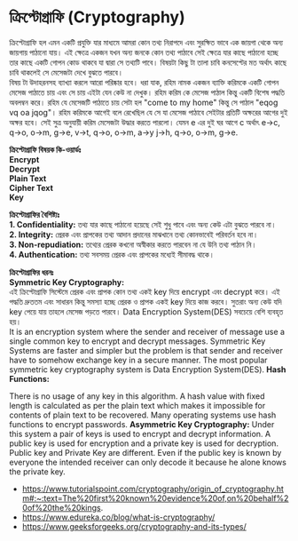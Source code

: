 # ক্রিপ্টোগ্রাফি (Cryptography)  
ক্রিপ্টোগ্রাফি হল এমন একটি প্রযুক্তি যার মাধ্যমে আমরা কোন তথ্য নিরাপদে এবং সুরক্ষিত ভাবে এক জায়গা থেকে অন্য জায়গায় পাঠানো যায়।  এই ক্ষেত্রে একজন যখন অন্য জনকে কোন তথ্য পাঠাবে সেই ক্ষেত্রে যার কাছে পাঠানো হচ্ছে তার কাছে একটি গোপন কোড থাকবে যা দ্বারা সে তথ্যটি পাবে। বিষয়টা কিছু টা তালা চাবি কনসেপ্টের মত অর্থাৎ কাছে চাবি থাকলেই সে মেসেজটা দেখে বুঝতে পারবে।    
বিষয় টা উদাহরনসহ ব্যাখ্যা করলে আরো পরিষ্কার হবে। ধরা যাক, রহিম নামক একজন ব্যাক্তি করিমকে একটি গোপন মেসেজ পাঠাতে চায় এবং সে চায় এইটা যেন কেউ না দেখুক। রহিম করিম কে মেসেজ পাঠাল কিন্তু একটি বিশেষ পদ্ধতি অবলম্বন করে। রহিম যে মেসেজটি পাঠাতে চায় সেটা হল "come to my home" কিন্তু সে পাঠাল "eqog vq oa jqog"। রহিম করিমকে আগেই বলে রেখেছিল যে সে যা মেসেজ পাঠাবে সেইটার প্রতিটি অক্ষরের আগের দুই অক্ষর হবে। সেই সুত্র অনুযায়ী করিম মেসেজটা উদ্ধার করতে পারলো। যেমন e এর দুই ঘর আগে c অর্থাৎ e->c, q->o, o->m, g->e, v->t, q->o, o->m, a->y j->h, q->o, o->m, g->e. 

**ক্রিপ্টোগ্রাফি বিষয়ক কি-ওয়ার্ডঃ**         
**Encrypt**    
**Decrypt**      
**Plain Text**     
**Cipher Text**       
**Key**    


**ক্রিপ্টোগ্রাফির বৈশিষ্ট্যঃ**              
**1. Confidentiality:** তথ্য যার কাছে পাঠানো হয়েছে সেই শুধু পাবে এবং অন্য কেউ এটা বুঝতে পারবে না।                          
**2. Integrity:** প্রেরক এবং প্রাপকের তথ্য আদান প্রদানের মাঝখানে তথ্য কোনভাবেই পরিবর্তন হবে না।                    
**3. Non-repudiation:** তথ্যের প্রেরক কখনো অস্বীকার করতে পারবেন না যে উনি তথ্য পাঠান নি।                      
**4. Authentication:** তথ্য সবসময় প্রেরক এবং প্রাপকের মধ্যেই সীমাবদ্ধ থাকে।                       

**ক্রিপ্টোগ্রাফির ধরনঃ**       
**Symmetric Key Cryptography:**     
এই ক্রিপ্টোগ্রাফি সিস্টেমে প্রেরক এবং প্রাপক কোন তথ্য একই key দিয়ে encrypt এবং decrypt করে। এই পদ্ধতি দ্রুততম এবং সাধারন কিন্তু সমস্যা হচ্ছে প্রেরক ও প্রাপক একই key দিয়ে কাজ করবে। সুতরাং অন্য কেউ যদি key পেয়ে  যায় তাহলে মেসেজ পড়তে পারবে। Data Encryption System(DES) সবচেয়ে বেশি ব্যবহৃত হয়।              
It is an encryption system where the sender and receiver of message use a single common key to encrypt and decrypt messages. Symmetric Key Systems are faster and simpler but the problem is that sender and receiver have to somehow exchange key in a secure manner. The most popular symmetric key cryptography system is Data Encryption System(DES).
**Hash Functions:**    

There is no usage of any key in this algorithm. A hash value with fixed length is calculated as per the plain text which makes it impossible for contents of plain text to be recovered. Many operating systems use hash functions to encrypt passwords.
**Asymmetric Key Cryptography:**
Under this system a pair of keys is used to encrypt and decrypt information. A public key is used for encryption and a private key is used for decryption. Public key and Private Key are different. Even if the public key is known by everyone the intended receiver can only decode it because he alone knows the private key. 


* https://www.tutorialspoint.com/cryptography/origin_of_cryptography.htm#:~:text=The%20first%20known%20evidence%20of,on%20behalf%20of%20the%20kings.   
* https://www.edureka.co/blog/what-is-cryptography/
* https://www.geeksforgeeks.org/cryptography-and-its-types/
